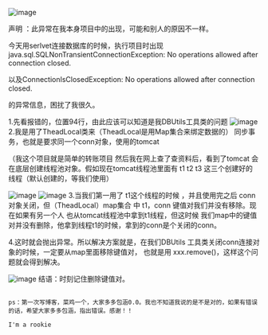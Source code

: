 ![image](https://user-images.githubusercontent.com/117962284/201256606-eaae97c1-8761-4279-a667-ac5e85a2ed00.png)

声明 ：此异常在我本身项目中的出现，可能和别人的原因不一样。

 今天用serlvet连接数据库的时候，执行项目时出现java.sql.SQLNonTransientConnectionException: No operations allowed after connection closed.

以及ConnectionIsClosedException: No operations allowed after connection closed.

的异常信息，困扰了我很久。

1.先看报错的，位置94行，由此应该可以知道是我DBUtils工具类的问题
![image](https://user-images.githubusercontent.com/117962284/201256655-a3cf2985-a1af-47c7-a9d1-359c60380d93.png)
2.我是用了TheadLocal类来（TheadLocal是用Map集合来绑定数据的） 同步事务，也就是要求同一个conn对象，使用的tomcat

（我这个项目就是简单的转账项目 然后我在网上查了查资料后，看到了tomcat 会在底层创建线程池对象。假如现在tomcat线程池里面有 t1 t2 t3 这三个创建好的线程（默认创建的，等我们使用）

![image](https://user-images.githubusercontent.com/117962284/201256713-dae2d1b6-71ac-45ae-aea2-9cbb3be7cdaa.png)
![image](https://user-images.githubusercontent.com/117962284/201256735-29d87795-9015-47f8-9f0f-bb9025f6f808.png)
3.当我们第一用了 t1这个线程的时候 ，并且使用完之后 conn对象关闭，但（TheadLocal）map集合 中 t1，conn 键值对我们并没有移除。现在如果有另一个人 也从tomcat线程池中拿到t1线程，但这时候 我们map中的键值对并没有删除，他拿到线程t1的时候，拿到的conn是个关闭的conn。

4.这时就会抛出异常。所以解决方案就是，在我们DBUtils 工具类关闭conn连接对象的时候，一定要从map里面移除键值对， 也就是用 xxx.remove()，这样这个问题就会得到解决。

![image](https://user-images.githubusercontent.com/117962284/201256795-04fe5dfc-3f84-474b-9b3e-d31fe479746a.png)
结语：时刻记住删除键值对。

                                                                               ps：第一次写博客，菜鸡一个，大家多多包涵0.0。我也不知道我说的是不是对的，如果有错误的话，希望大家多多包涵，指出错误。感谢！！
                                                                                      I'm a rookie
